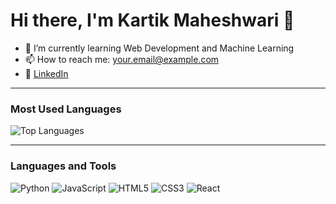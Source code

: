 # Hi there, I'm Kartik Maheshwari 👋

- 🌱 I’m currently learning Web Development and Machine Learning
- 📫 How to reach me: your.email@example.com
- 🚀 [LinkedIn](https://www.linkedin.com/in/kartikm08/)

---

### Most Used Languages
![Top Languages](https://github-readme-stats.vercel.app/api/top-langs/?username=KartikMaheshwari&layout=compact&theme=dark)

---

### Languages and Tools
![Python](https://img.shields.io/badge/-Python-3776AB?style=flat-square&logo=python&logoColor=white)
![JavaScript](https://img.shields.io/badge/-JavaScript-F7DF1E?style=flat-square&logo=javascript&logoColor=black)
![HTML5](https://img.shields.io/badge/-HTML5-E34F26?style=flat-square&logo=html5&logoColor=white)
![CSS3](https://img.shields.io/badge/-CSS3-1572B6?style=flat-square&logo=css3&logoColor=white)
![React](https://img.shields.io/badge/-React-61DAFB?style=flat-square&logo=react&logoColor=black)
